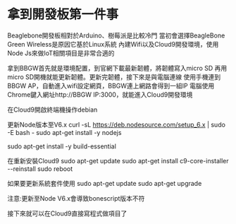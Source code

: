 # 拿到開發板第一件事

Beaglebone開發板相對於Arduino、樹莓派是比較冷門
當初會選擇BeagleBone Green Wireless是原因它基於Linux系統
內建Wifi以及Cloud9開發環境，使用Node Js來做IoT相關項目是非常合適的

拿到BBGW首先就是環境配置，到官網下載最新韌體，將韌體寫入micro SD
再用micro SD開機就能更新韌體。更新完韌體，接下來是與電腦連線
使用手機連到BBGW AP，自動進入wifi設定網頁，BBGW連上網路會得到一組IP
電腦使用Chrome鍵入網址http://BBGW IP:3000，就能進入Cloud9開發環境

在Cloud9開啟終端機操作debian

更新Node版本至V6.x
curl -sL https://deb.nodesource.com/setup_6.x | sudo -E bash -
sudo apt-get install -y nodejs

sudo apt-get install -y build-essential

在重新安裝Cloud9
sudo apt-get update 
sudo apt-get install c9-core-installer --reinstall 
sudo reboot

如果要更新系統套件使用
sudo apt-get update
sudo apt-get upgrade 

注意:更新至Node V6.x會導致bonescript版本不符

接下來就可以在Cloud9直接寫程式做項目了
